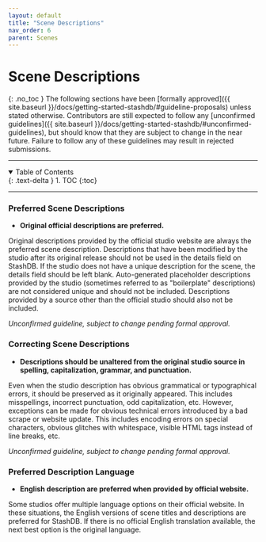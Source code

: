 ```yaml
---
layout: default
title: "Scene Descriptions"
nav_order: 6
parent: Scenes
---
```


# **Scene Descriptions**
{: .no_toc }
The following sections have been [formally approved]({{ site.baseurl }}/docs/getting-started-stashdb/#guideline-proposals) unless stated otherwise. Contributors are still expected to follow any [unconfirmed guidelines]({{ site.baseurl }}/docs/getting-started-stashdb/#unconfirmed-guidelines), but should know that they are subject to change in the near future. Failure to follow any of these guidelines may result in rejected submissions.

***

<details open markdown="block">
  <summary>
    Table of Contents
  </summary>
  {: .text-delta }
1. TOC
{:toc}
</details>

***

### Preferred Scene Descriptions
- **Original official descriptions are preferred.**

Original descriptions provided by the official studio website are always the preferred scene description. Descriptions that have been modified by the studio after its original release should not be used in the details field on StashDB. If the studio does not have a unique description for the scene, the details field should be left blank. Auto-generated placeholder descriptions provided by the studio (sometimes referred to as "boilerplate" descriptions) are not considered unique and should not be included. Descriptions provided by a source other than the official studio should also not be included.

_Unconfirmed guideline, subject to change pending formal approval._

### Correcting Scene Descriptions
- **Descriptions should be unaltered from the original studio source in spelling, capitalization, grammar, and punctuation.**

Even when the studio description has obvious grammatical or typographical errors, it should be preserved as it originally appeared. This includes misspellings, incorrect punctuation, odd capitalization, etc. However, exceptions can be made for obvious technical errors introduced by a bad scrape or website update. This includes encoding errors on special characters, obvious glitches with whitespace, visible HTML tags instead of line breaks, etc.

_Unconfirmed guideline, subject to change pending formal approval._

### Preferred Description Language
- **English description are preferred when provided by official website.**

Some studios offer multiple language options on their official website. In these situations, the English versions of scene titles and descriptions are preferred for StashDB. If there is no official English translation available, the next best option is the original language.
